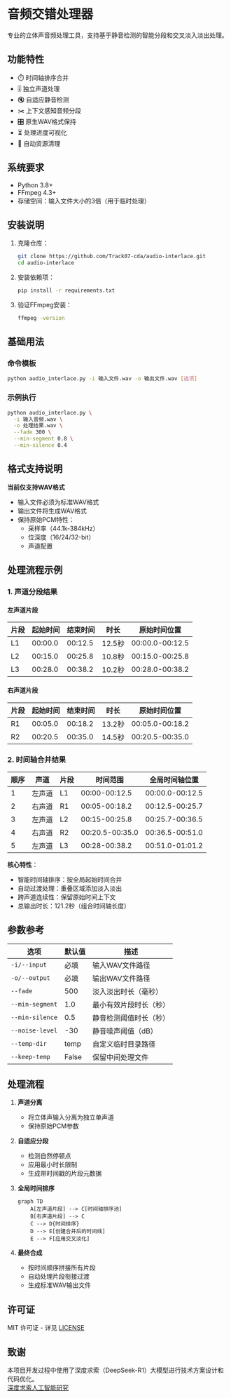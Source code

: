 # 音频交错处理器

专业的立体声音频处理工具，支持基于静音检测的智能分段和交叉淡入淡出处理。

## 功能特性

- ⏱️ 时间轴排序合并
- 🎚️ 独立声道处理
- 🔇 自适应静音检测
- ✂️ 上下文感知音频分段
- 🎛️ 原生WAV格式保持
- ⏳ 处理进度可视化
- 🧹 自动资源清理

## 系统要求

- Python 3.8+
- FFmpeg 4.3+
- 存储空间：输入文件大小的3倍（用于临时处理）

## 安装说明

1. 克隆仓库：

    ```bash
    git clone https://github.com/Track07-cda/audio-interlace.git
    cd audio-interlace
    ```

2. 安装依赖项：

    ```bash
    pip install -r requirements.txt
    ```

3. 验证FFmpeg安装：

    ```bash
    ffmpeg -version
    ```

## 基础用法

### 命令模板

```bash
python audio_interlace.py -i 输入文件.wav -o 输出文件.wav [选项]
```

### 示例执行

```bash
python audio_interlace.py \
  -i 输入音频.wav \
  -o 处理结果.wav \
  --fade 300 \
  --min-segment 0.8 \
  --min-silence 0.4
```

## 格式支持说明

**当前仅支持WAV格式**  

- 输入文件必须为标准WAV格式
- 输出文件将生成WAV格式
- 保持原始PCM特性：
  - 采样率（44.1k-384kHz）
  - 位深度（16/24/32-bit）
  - 声道配置

## 处理流程示例

### 1. 声道分段结果

#### 左声道片段

| 片段 | 起始时间 | 结束时间 | 时长   | 原始时间位置       |
|-----|----------|----------|--------|--------------------|
| L1  | 00:00.0  | 00:12.5  | 12.5秒 | 00:00.0-00:12.5   |
| L2  | 00:15.0  | 00:25.8  | 10.8秒 | 00:15.0-00:25.8   |
| L3  | 00:28.0  | 00:38.2  | 10.2秒 | 00:28.0-00:38.2   |

#### 右声道片段

| 片段 | 起始时间 | 结束时间 | 时长   | 原始时间位置       |
|-----|----------|----------|--------|--------------------|
| R1  | 00:05.0  | 00:18.2  | 13.2秒 | 00:05.0-00:18.2   |
| R2  | 00:20.5  | 00:35.0  | 14.5秒 | 00:20.5-00:35.0   |

### 2. 时间轴合并结果

| 顺序 | 声道  | 片段 | 时间范围        | 全局时间轴位置      |
|-----|-------|-----|-----------------|---------------------|
| 1   | 左声道 | L1  | 00:00-00:12.5   | 00:00.0-00:12.5    |
| 2   | 右声道 | R1  | 00:05-00:18.2   | 00:12.5-00:25.7    |
| 3   | 左声道 | L2  | 00:15-00:25.8   | 00:25.7-00:36.5    |
| 4   | 右声道 | R2  | 00:20.5-00:35.0 | 00:36.5-00:51.0    |
| 5   | 左声道 | L3  | 00:28-00:38.2   | 00:51.0-01:01.2    |

**核心特性**：

- 智能时间轴排序：按全局起始时间合并
- 自动过渡处理：重叠区域添加淡入淡出
- 跨声道连续性：保留原始时间上下文
- 总输出时长：121.2秒（组合时间轴长度）

## 参数参考

| 选项              | 默认值  | 描述                       |
|-------------------|---------|----------------------------|
| `-i/--input`      | 必填    | 输入WAV文件路径            |
| `-o/--output`     | 必填    | 输出WAV文件路径            |
| `--fade`          | 500     | 淡入淡出时长（毫秒）       |
| `--min-segment`   | 1.0     | 最小有效片段时长（秒）     |
| `--min-silence`   | 0.5     | 静音检测阈值时长（秒）     |
| `--noise-level`   | -30     | 静音噪声阈值（dB）         |
| `--temp-dir`      | temp    | 自定义临时目录路径         |
| `--keep-temp`     | False   | 保留中间处理文件           |

## 处理流程

1. **声道分离**  
   - 将立体声输入分离为独立单声道
   - 保持原始PCM参数

2. **自适应分段**  
   - 检测自然停顿点
   - 应用最小时长限制
   - 生成带时间戳的片段元数据

3. **全局时间排序**  

   ```mermaid
   graph TD
       A[左声道片段] --> C[时间轴排序池]
       B[右声道片段] --> C
       C --> D{时间排序}
       D --> E[创建合并后的时间线]
       E --> F[应用交叉淡化]
   ```

4. **最终合成**  
   - 按时间顺序拼接所有片段
   - 自动处理片段衔接过渡
   - 生成标准WAV输出文件

## 许可证

MIT 许可证 - 详见 [LICENSE](LICENSE)

## 致谢

本项目开发过程中使用了深度求索（DeepSeek-R1）大模型进行技术方案设计和代码优化。  
[深度求索人工智能研究](https://www.deepseek.com)
